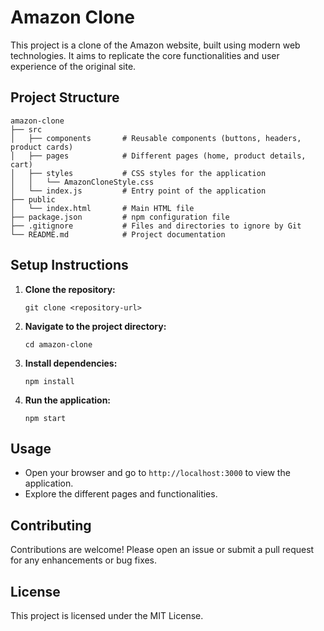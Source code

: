# Amazon Clone

This project is a clone of the Amazon website, built using modern web technologies. It aims to replicate the core functionalities and user experience of the original site.

## Project Structure

```
amazon-clone
├── src
│   ├── components       # Reusable components (buttons, headers, product cards)
│   ├── pages            # Different pages (home, product details, cart)
│   ├── styles           # CSS styles for the application
│   │   └── AmazonCloneStyle.css
│   └── index.js         # Entry point of the application
├── public
│   └── index.html       # Main HTML file
├── package.json         # npm configuration file
├── .gitignore           # Files and directories to ignore by Git
└── README.md            # Project documentation
```

## Setup Instructions

1. **Clone the repository:**
   ```
   git clone <repository-url>
   ```

2. **Navigate to the project directory:**
   ```
   cd amazon-clone
   ```

3. **Install dependencies:**
   ```
   npm install
   ```

4. **Run the application:**
   ```
   npm start
   ```

## Usage

- Open your browser and go to `http://localhost:3000` to view the application.
- Explore the different pages and functionalities.

## Contributing

Contributions are welcome! Please open an issue or submit a pull request for any enhancements or bug fixes.

## License

This project is licensed under the MIT License.